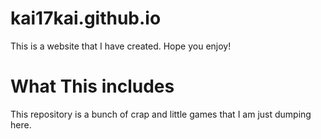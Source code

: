 # kai17kai.github.io

This is a website that I have created. Hope you enjoy!

# What This includes

This repository is a bunch of crap and little games that I am just dumping here.
